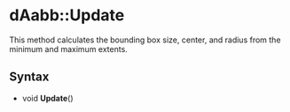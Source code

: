 # dAabb::Update

This method calculates the bounding box size, center, and radius from the minimum and maximum extents.

## Syntax

- void **Update**()
